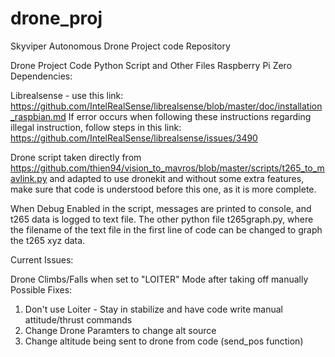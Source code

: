 # drone_proj
Skyviper Autonomous Drone Project code Repository 


Drone Project Code Python Script and Other Files
Raspberry Pi Zero Dependencies:

Librealsense - use this link:
https://github.com/IntelRealSense/librealsense/blob/master/doc/installation_raspbian.md
If error occurs when following these instructions regarding illegal instruction, follow steps in this link:
https://github.com/IntelRealSense/librealsense/issues/3490


Drone script taken directly from https://github.com/thien94/vision_to_mavros/blob/master/scripts/t265_to_mavlink.py
and adapted to use dronekit and without some extra features, make sure that code is understood before this one, as it is more complete. 

When Debug Enabled in the script, messages are printed to console, and t265 data is logged to text file. The other python file t265graph.py, where the filename of the text file in the first line of code can be changed to graph the t265 xyz data.

Current Issues:

Drone Climbs/Falls when set to "LOITER" Mode after taking off manually
Possible Fixes:
1. Don't use Loiter - Stay in stabilize and have code write manual attitude/thrust commands
2. Change Drone Paramters to change alt source
3. Change altitude being sent to drone from code (send_pos function)
